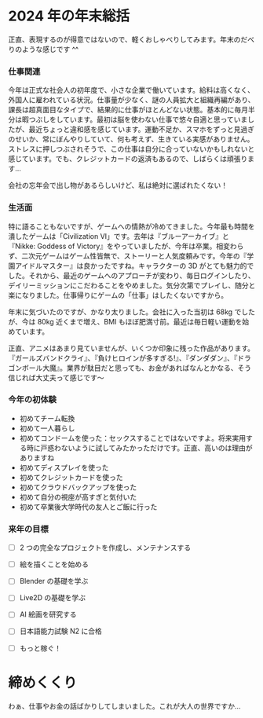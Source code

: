 # 2024 年の年末総括

正直、表現するのが得意ではないので、軽くおしゃべりしてみます。年末のだべりのような感じです ^^

### 仕事関連

今年は正式な社会人の初年度で、小さな企業で働いています。給料は高くなく、外国人に雇われている状況。仕事量が少なく、謎の人員拡大と組織再編があり、課長は超真面目なタイプで、結果的に仕事がほとんどない状態。基本的に毎月半分は暇つぶしをしています。最初は脳を使わない仕事で悠々自適と思っていましたが、最近ちょっと違和感を感じています。運動不足か、スマホをずっと見過ぎのせいか、常にぼんやりしていて、何も考えず、生きている実感がありません。ストレスに押しつぶされそうで、この仕事は自分に合っていないかもしれないと感じています。でも、クレジットカードの返済もあるので、しばらくは頑張ります...

会社の忘年会で出し物があるらしいけど、私は絶対に選ばれたくない！

### 生活面

特に語ることもないですが、ゲームへの情熱が冷めてきました。今年最も時間を潰したゲームは「Civilization VI」です。去年は『ブルーアーカイブ』と『Nikke: Goddess of Victory』をやっていましたが、今年は卒業。相変わらず、二次元ゲームはゲーム性皆無で、ストーリーと人気度頼みです。今年の『学園アイドルマスター』は良かったですね。キャラクターの 3D がとても魅力的でした。それから、最近のゲームへのアプローチが変わり、毎日ログインしたり、デイリーミッションにこだわることをやめました。気分次第でプレイし、随分と楽になりました。仕事帰りにゲームの「仕事」はしたくないですから。

年末に気づいたのですが、かなり太りました。会社に入った当初は 68kg でしたが、今は 80kg 近くまで増え、BMI もほぼ肥満寸前。最近は毎日軽い運動を始めています。

正直、アニメはあまり見ていませんが、いくつか印象に残った作品があります。『ガールズバンドクライ』、『負けヒロインが多すぎる!』、『ダンダダン』、『ドラゴンボール大魔』。業界が駄目だと思っても、お金があればなんとかなる、そう信じれば大丈夫って感じです～

### 今年の初体験

- 初めてチーム転換
- 初めて一人暮らし
- 初めてコンドームを使った：セックスすることではないですよ。将来実用する時に戸惑わないように試してみたかっただけです。正直、高いのは理由がありますね
- 初めてディスプレイを使った
- 初めてクレジットカードを使った
- 初めてクラウドバックアップを使った
- 初めて自分の視座が高すぎと気付いた
- 初めて卒業後大学時代の友人とご飯に行った

### 来年の目標

- [ ] 2 つの完全なプロジェクトを作成し、メンテナンスする

- [ ] 絵を描くことを始める
- [ ] Blender の基礎を学ぶ
- [ ] Live2D の基礎を学ぶ
- [ ] AI 絵画を研究する
- [ ] 日本語能力試験 N2 に合格
- [ ] もっと稼ぐ！

# 締めくくり

わぁ、仕事やお金の話ばかりしてしまいました。これが大人の世界ですか...
